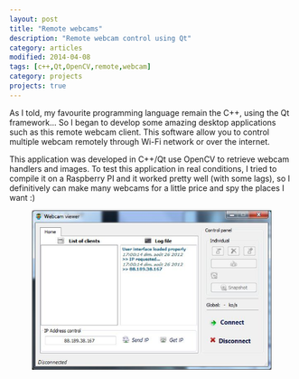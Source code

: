 ```yaml
---
layout: post
title: "Remote webcams"
description: "Remote webcam control using Qt"
category: articles
modified: 2014-04-08
tags: [c++,Qt,OpenCV,remote,webcam]
category: projects
projects: true
---
```


As I told, my favourite programming language remain the C++, using the Qt framework... So I began to develop some amazing desktop applications such as this remote webcam client. This software allow you to control multiple webcam remotely through Wi-Fi network or over the internet.

This application was developed in C++/Qt use OpenCV to retrieve webcam handlers and images. To test this application in real conditions, I tried to compile it on a Raspberry PI and it worked pretty well (with some lags), so I definitively can make many webcams for a little price and spy the places I want :)

<div class="zoom-gallery">
    <figure>
        <a href="/images/webcam/qt-webcam.jpg"><img src="/images/webcam/qt-webcam.jpg" /></a>
    </figure>
</div>